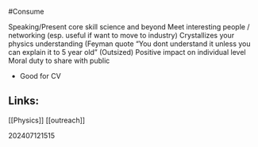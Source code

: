 #Consume 

Speaking/Present core skill science and beyond
Meet interesting people / networking (esp. useful if want to move to industry)
Crystallizes your physics understanding
(Feyman quote “You dont understand it unless you can explain it to 5 year old”
(Outsized) Positive impact on individual level
Moral duty to share with public
- Good for CV


## Links: 

[[Physics]]
[[outreach]]


202407121515
